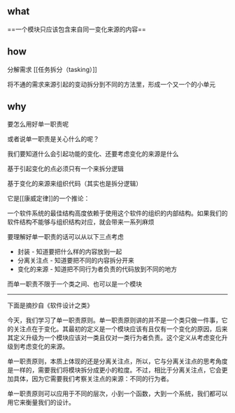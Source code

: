 ## what
==一个模块只应该包含来自同一变化来源的内容==

## how

分解需求 [[任务拆分（tasking）]]

将不通的需求来源引起的变动拆分到不同的方法里，形成一个又一个的小单元

## why


要怎么用好单一职责呢

或者说单一职责是关心什么的呢？

我们要知道什么会引起功能的变化、还要考虑变化的来源是什么

基于引起变化的点必须只有一个来拆分逻辑

基于变化的来源来组织代码（其实也是拆分逻辑）

它是[[康威定律]]的一个推论：

一个软件系统的最佳结构高度依赖于使用这个软件的组织的内部结构。如果我们的软件结构不能够与组织结构对应，就会带来一系列麻烦


要理解好单一职责的话可以从以下三点考虑
- 封装 - 知道要把什么样的内容放到一起
- 分离关注点 - 知道要把不同的内容拆分开来
- 变化的来源 - 知道把不同行为者负责的代码放到不同的地方

而单一职责不限于一个类之间、也可以是一个模块

---

下面是摘抄自《软件设计之类》


今天，我们学习了单一职责原则。单一职责原则讲的并不是一个类只做一件事，它的关注点在于变化。其最初的定义是一个模块应该有且仅有一个变化的原因，后来其定义升级为一个模块应该对一类且仅对一类行为者负责。这个定义从考虑变化升级到考虑变化的来源。

单一职责原则，本质上体现的还是分离关注点，所以，它与分离关注点的思考角度是一样的，需要我们将模块拆分成更小的粒度。不过，相比于分离关注点，它会更加具体，因为它需要我们考察关注点的来源：不同的行为者。

单一职责原则可以应用于不同的层次，小到一个函数，大到一个系统，我们都可以用它来衡量我们的设计。
